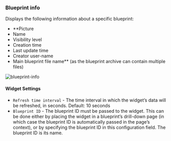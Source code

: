### Blueprint info
Displays the following information about a specific blueprint: 

* **Picture
* Name
* Visibility level
* Creation time
* Last update time
* Creator user-name
* Main blueprint file name** (as the blueprint archive can contain multiple files)

![blueprint-info]( https://docs.cloudify.co/latest/images/ui/widgets/blueprint-info.png )

#### Widget Settings
* `Refresh time interval` - The time interval in which the widget’s data will be refreshed, in seconds. Default: 10 seconds
* `Blueprint ID` - The blueprint ID must be passed to the widget. This can be done either by placing the widget in a blueprint’s drill-down page (in which case the blueprint ID is automatically passed in the page’s context), or by specifying the blueprint ID in this configuration field. The blueprint ID is its name.
